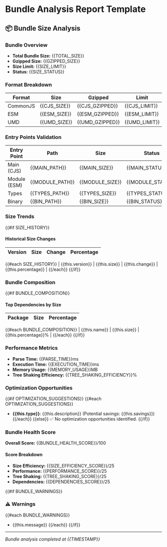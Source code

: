 # Bundle Analysis Report Template

## 📦 Bundle Size Analysis

### Bundle Overview
- **Total Bundle Size:** {{TOTAL_SIZE}}
- **Gzipped Size:** {{GZIPPED_SIZE}}
- **Size Limit:** {{SIZE_LIMIT}}
- **Status:** {{SIZE_STATUS}}

### Format Breakdown
| Format | Size | Gzipped | Limit | Status |
|--------|------|---------|-------|--------|
| CommonJS | {{CJS_SIZE}} | {{CJS_GZIPPED}} | {{CJS_LIMIT}} | {{CJS_STATUS}} |
| ESM | {{ESM_SIZE}} | {{ESM_GZIPPED}} | {{ESM_LIMIT}} | {{ESM_STATUS}} |
| UMD | {{UMD_SIZE}} | {{UMD_GZIPPED}} | {{UMD_LIMIT}} | {{UMD_STATUS}} |

### Entry Points Validation
| Entry Point | Path | Size | Status |
|-------------|------|------|--------|
| Main (CJS) | {{MAIN_PATH}} | {{MAIN_SIZE}} | {{MAIN_STATUS}} |
| Module (ESM) | {{MODULE_PATH}} | {{MODULE_SIZE}} | {{MODULE_STATUS}} |
| Types | {{TYPES_PATH}} | {{TYPES_SIZE}} | {{TYPES_STATUS}} |
| Binary | {{BIN_PATH}} | {{BIN_SIZE}} | {{BIN_STATUS}} |

### Size Trends
{{#if SIZE_HISTORY}}
#### Historical Size Changes
| Version | Size | Change | Percentage |
|---------|------|--------|------------|
{{#each SIZE_HISTORY}}
| {{this.version}} | {{this.size}} | {{this.change}} | {{this.percentage}} |
{{/each}}
{{/if}}

### Bundle Composition
{{#if BUNDLE_COMPOSITION}}
#### Top Dependencies by Size
| Package | Size | Percentage |
|---------|------|------------|
{{#each BUNDLE_COMPOSITION}}
| {{this.name}} | {{this.size}} | {{this.percentage}}% |
{{/each}}
{{/if}}

### Performance Metrics
- **Parse Time:** {{PARSE_TIME}}ms
- **Execution Time:** {{EXECUTION_TIME}}ms
- **Memory Usage:** {{MEMORY_USAGE}}MB
- **Tree Shaking Efficiency:** {{TREE_SHAKING_EFFICIENCY}}%

### Optimization Opportunities
{{#if OPTIMIZATION_SUGGESTIONS}}
{{#each OPTIMIZATION_SUGGESTIONS}}
- **{{this.type}}**: {{this.description}} (Potential savings: {{this.savings}})
{{/each}}
{{else}}
✅ No optimization opportunities identified.
{{/if}}

### Bundle Health Score
**Overall Score:** {{BUNDLE_HEALTH_SCORE}}/100

#### Score Breakdown
- **Size Efficiency:** {{SIZE_EFFICIENCY_SCORE}}/25
- **Performance:** {{PERFORMANCE_SCORE}}/25
- **Tree Shaking:** {{TREE_SHAKING_SCORE}}/25
- **Dependencies:** {{DEPENDENCIES_SCORE}}/25

{{#if BUNDLE_WARNINGS}}
### ⚠️ Warnings
{{#each BUNDLE_WARNINGS}}
- {{this.message}}
{{/each}}
{{/if}}

---
*Bundle analysis completed at {{TIMESTAMP}}*